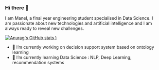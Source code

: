 ### Hi there 👋

I am Manel, a final year engineering student specialised in Data Science. I am passionate about new technologies and artificial intelligence and I am always ready to reveal new challenges.


[![Anurag's GitHub stats](https://github-readme-stats.vercel.app/api?username=Manel-Fares&count_private=true&show_icons=true&theme=radical)
)](https://github.com/anuraghazra/github-readme-stats)


- 🔭 I’m currently working on decision support system based on ontology learning
- 🌱 I’m currently learning Data Science : NLP, Deep Learning, recommendation systems
<!--
**Manel-Fares/Manel-Fares** is a ✨ _special_ ✨ repository because its `README.md` (this file) appears on your GitHub profile.



Here are some ideas to get you started:


- 👯 I’m looking to collaborate on ...
- 🤔 I’m looking for help with ...
- 💬 Ask me about ...
- 📫 How to reach me: ...
- 😄 Pronouns: ...
- ⚡ Fun fact: ...
-->
